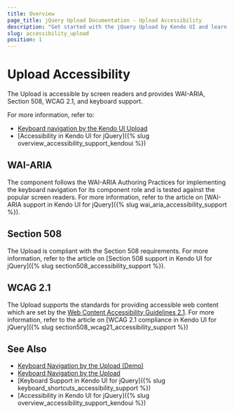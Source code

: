 ```yaml
---
title: Overview
page_title: jQuery Upload Documentation - Upload Accessibility
description: "Get started with the jQuery Upload by Kendo UI and learn about its accessibility support for WAI-ARIA, Section 508, and WCAG 2.1."
slug: accessibility_upload
position: 1
---
```


# Upload Accessibility

The Upload is accessible by screen readers and provides WAI-ARIA, Section 508, WCAG 2.1, and keyboard support.

For more information, refer to:
* [Keyboard navigation by the Kendo UI Upload]()
* [Accessibility in Kendo UI for jQuery]({% slug overview_accessibility_support_kendoui %})

## WAI-ARIA

The component follows the WAI-ARIA Authoring Practices for implementing the keyboard navigation for its component role and is tested against the popular screen readers. For more information, refer to the article on [WAI-ARIA support in Kendo UI for jQuery]({% slug wai_aria_accessibility_support %}).

## Section 508

The Upload is compliant with the Section 508 requirements. For more information, refer to the article on [Section 508 support in Kendo UI for jQuery]({% slug section508_accessibility_support %}).

## WCAG 2.1

The Upload supports the standards for providing accessible web content which are set by the [Web Content Accessibility Guidelines 2.1](https://www.w3.org/TR/WCAG/). For more information, refer to the article on [WCAG 2.1 compliance in Kendo UI for jQuery]({% slug section508_wcag21_accessibility_support %})

## See Also

* [Keyboard Navigation by the Upload (Demo)]()
* [Keyboard Navigation by the Upload]()
* [Keyboard Support in Kendo UI for jQuery]({% slug keyboard_shortcuts_accessibility_support %})
* [Accessibility in Kendo UI for jQuery]({% slug overview_accessibility_support_kendoui %})
